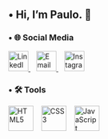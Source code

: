 ## • Hi, I’m Paulo. 👋

### • 🌐 Social Media
<p align="left">
  <a href="https://www.linkedin.com/in/paulo-roberto-costa-santos-3563292b1/" target="_blank">
    <img src="https://cdn.jsdelivr.net/gh/devicons/devicon/icons/linkedin/linkedin-original.svg" alt="LinkedIn" width="40" height="40"/>
  </a>
  &nbsp;&nbsp;
  <a href="mailto:paulisteks@gmail.com" target="_blank">
    <img src="https://img.shields.io/badge/Email-D14836?style=flat-square&logo=gmail&logoColor=white" alt="Email" height="40"/>
  </a>
  &nbsp;&nbsp;
  <a href="https://www.instagram.com/paulistekss/" target="_blank">
    <img src="https://upload.wikimedia.org/wikipedia/commons/a/a5/Instagram_icon.png" alt="Instagram" width="40" height="40"/>
  </a>
</p>

### • 🛠️ Tools
<p align="left">
  <img src="https://cdn.jsdelivr.net/gh/devicons/devicon/icons/html5/html5-original.svg" alt="HTML5" width="50" height="50"/>
  &nbsp;&nbsp;
  <img src="https://cdn.jsdelivr.net/gh/devicons/devicon/icons/css3/css3-original.svg" alt="CSS3" width="50" height="50"/>
  &nbsp;&nbsp;
  <img src="https://cdn.jsdelivr.net/gh/devicons/devicon/icons/javascript/javascript-original.svg" alt="JavaScript" width="50" height="50"/>
</p>
